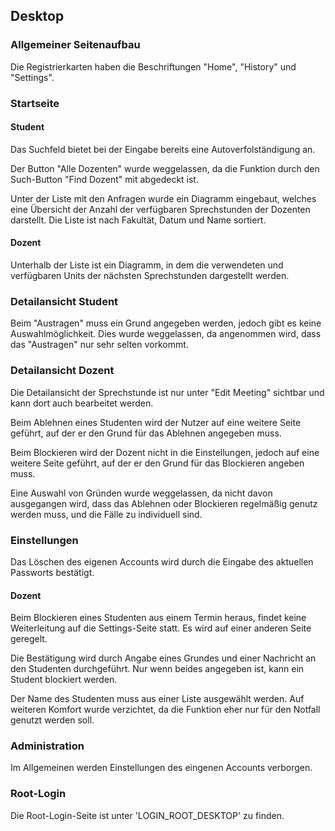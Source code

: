 ## Desktop

### Allgemeiner Seitenaufbau

Die Registrierkarten haben die Beschriftungen "Home", "History" und "Settings".


### Startseite

#### Student

Das Suchfeld bietet bei der Eingabe bereits eine Autoverfolständigung an.

Der Button "Alle Dozenten" wurde weggelassen, da die Funktion durch den Such-Button "Find Dozent"
mit abgedeckt ist.

Unter der Liste mit den Anfragen wurde ein Diagramm eingebaut, welches eine Übersicht der Anzahl 
der verfügbaren Sprechstunden der Dozenten darstellt.
Die Liste ist nach Fakultät, Datum und Name sortiert.


#### Dozent

Unterhalb der Liste ist ein Diagramm, in dem die verwendeten und verfügbaren Units der nächsten Sprechstunden
dargestellt werden.


### Detailansicht Student

Beim "Austragen" muss ein Grund angegeben werden, jedoch gibt es keine Auswahlmöglichkeit.
Dies wurde weggelassen, da angenommen wird, dass das "Austragen" nur sehr selten vorkommt.


### Detailansicht Dozent

Die Detailansicht der Sprechstunde ist nur unter "Edit Meeting" sichtbar und kann dort auch bearbeitet werden.

Beim Ablehnen eines Studenten wird der Nutzer auf eine weitere Seite geführt, auf der er den Grund für das 
Ablehnen angegeben muss.

Beim Blockieren wird der Dozent nicht in die Einstellungen, jedoch auf eine weitere Seite geführt, 
auf der er den Grund für das Blockieren angeben muss.

Eine Auswahl von Gründen wurde weggelassen, da nicht davon ausgegangen wird, dass das Ablehnen oder Blockieren
regelmäßig genutz werden muss, und die Fälle zu individuell sind.


### Einstellungen

Das Löschen des eigenen Accounts wird durch die Eingabe des aktuellen Passworts bestätigt.


#### Dozent

Beim Blockieren eines Studenten aus einem Termin heraus, findet keine Weiterleitung
auf die Settings-Seite statt. Es wird auf einer anderen Seite geregelt.

Die Bestätigung wird durch Angabe eines Grundes und einer Nachricht an den Studenten durchgeführt.
Nur wenn beides angegeben ist, kann ein Student blockiert werden.

Der Name des Studenten muss aus einer Liste ausgewählt werden. Auf weiteren Komfort wurde verzichtet,
da die Funktion eher nur für den Notfall genutzt werden soll.


### Administration

Im Allgemeinen werden Einstellungen des eingenen Accounts verborgen. 


### Root-Login

Die Root-Login-Seite ist unter 'LOGIN_ROOT_DESKTOP' zu finden.

